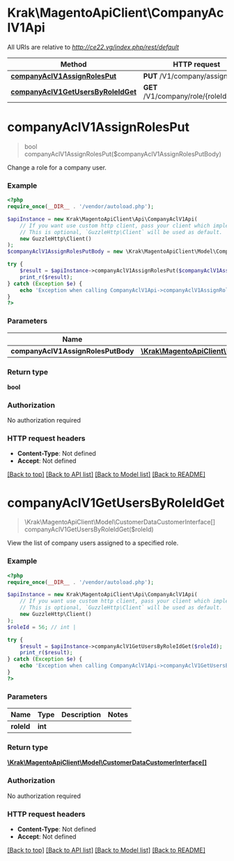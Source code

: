 # Krak\MagentoApiClient\CompanyAclV1Api

All URIs are relative to *http://ce22.vg/index.php/rest/default*

Method | HTTP request | Description
------------- | ------------- | -------------
[**companyAclV1AssignRolesPut**](CompanyAclV1Api.md#companyAclV1AssignRolesPut) | **PUT** /V1/company/assignRoles | 
[**companyAclV1GetUsersByRoleIdGet**](CompanyAclV1Api.md#companyAclV1GetUsersByRoleIdGet) | **GET** /V1/company/role/{roleId}/users | 


# **companyAclV1AssignRolesPut**
> bool companyAclV1AssignRolesPut($companyAclV1AssignRolesPutBody)



Change a role for a company user.

### Example
```php
<?php
require_once(__DIR__ . '/vendor/autoload.php');

$apiInstance = new Krak\MagentoApiClient\Api\CompanyAclV1Api(
    // If you want use custom http client, pass your client which implements `GuzzleHttp\ClientInterface`.
    // This is optional, `GuzzleHttp\Client` will be used as default.
    new GuzzleHttp\Client()
);
$companyAclV1AssignRolesPutBody = new \Krak\MagentoApiClient\Model\CompanyAclV1AssignRolesPutBody(); // \Krak\MagentoApiClient\Model\CompanyAclV1AssignRolesPutBody | 

try {
    $result = $apiInstance->companyAclV1AssignRolesPut($companyAclV1AssignRolesPutBody);
    print_r($result);
} catch (Exception $e) {
    echo 'Exception when calling CompanyAclV1Api->companyAclV1AssignRolesPut: ', $e->getMessage(), PHP_EOL;
}
?>
```

### Parameters

Name | Type | Description  | Notes
------------- | ------------- | ------------- | -------------
 **companyAclV1AssignRolesPutBody** | [**\Krak\MagentoApiClient\Model\CompanyAclV1AssignRolesPutBody**](../Model/CompanyAclV1AssignRolesPutBody.md)|  | [optional]

### Return type

**bool**

### Authorization

No authorization required

### HTTP request headers

 - **Content-Type**: Not defined
 - **Accept**: Not defined

[[Back to top]](#) [[Back to API list]](../../README.md#documentation-for-api-endpoints) [[Back to Model list]](../../README.md#documentation-for-models) [[Back to README]](../../README.md)

# **companyAclV1GetUsersByRoleIdGet**
> \Krak\MagentoApiClient\Model\CustomerDataCustomerInterface[] companyAclV1GetUsersByRoleIdGet($roleId)



View the list of company users assigned to a specified role.

### Example
```php
<?php
require_once(__DIR__ . '/vendor/autoload.php');

$apiInstance = new Krak\MagentoApiClient\Api\CompanyAclV1Api(
    // If you want use custom http client, pass your client which implements `GuzzleHttp\ClientInterface`.
    // This is optional, `GuzzleHttp\Client` will be used as default.
    new GuzzleHttp\Client()
);
$roleId = 56; // int | 

try {
    $result = $apiInstance->companyAclV1GetUsersByRoleIdGet($roleId);
    print_r($result);
} catch (Exception $e) {
    echo 'Exception when calling CompanyAclV1Api->companyAclV1GetUsersByRoleIdGet: ', $e->getMessage(), PHP_EOL;
}
?>
```

### Parameters

Name | Type | Description  | Notes
------------- | ------------- | ------------- | -------------
 **roleId** | **int**|  |

### Return type

[**\Krak\MagentoApiClient\Model\CustomerDataCustomerInterface[]**](../Model/CustomerDataCustomerInterface.md)

### Authorization

No authorization required

### HTTP request headers

 - **Content-Type**: Not defined
 - **Accept**: Not defined

[[Back to top]](#) [[Back to API list]](../../README.md#documentation-for-api-endpoints) [[Back to Model list]](../../README.md#documentation-for-models) [[Back to README]](../../README.md)

